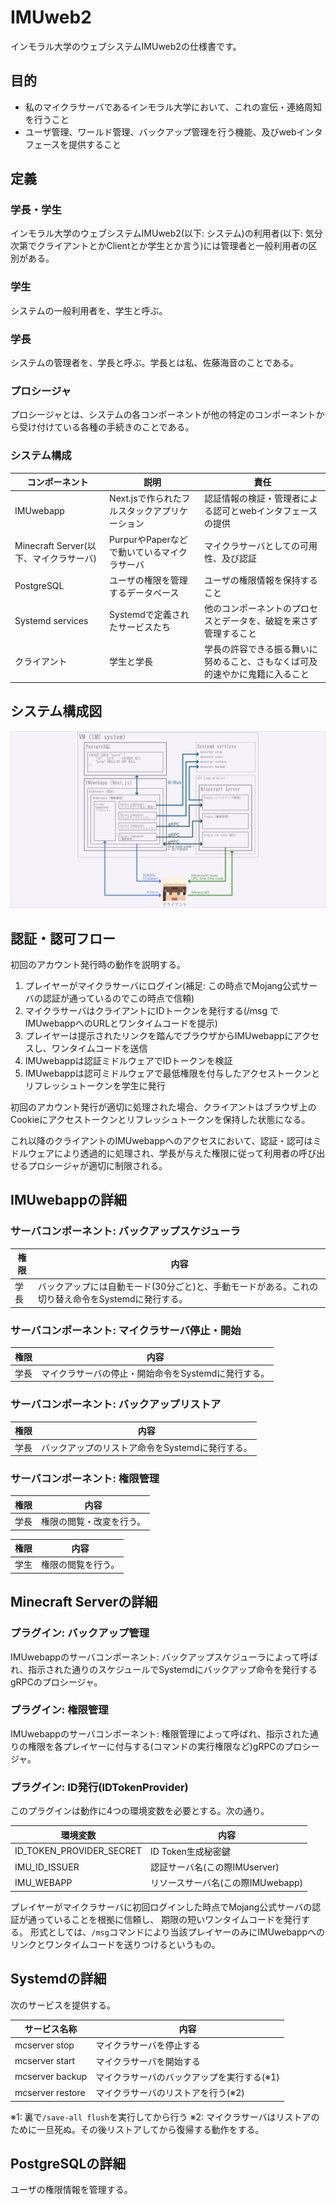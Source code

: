 # IMUweb2

インモラル大学のウェブシステムIMUweb2の仕様書です。

## 目的

* 私のマイクラサーバであるインモラル大学において、これの宣伝・連絡周知を行うこと
* ユーザ管理、ワールド管理、バックアップ管理を行う機能、及びwebインタフェースを提供すること

## 定義

### 学長・学生

インモラル大学のウェブシステムIMUweb2(以下: システム)の利用者(以下: 気分次第でクライアントとかClientとか学生とか言う)には管理者と一般利用者の区別がある。

### 学生

システムの一般利用者を、学生と呼ぶ。

### 学長

システムの管理者を、学長と呼ぶ。学長とは私、佐藤海音のことである。

### プロシージャ

プロシージャとは、システムの各コンポーネントが他の特定のコンポーネントから受け付けている各種の手続きのことである。

### システム構成

|コンポーネント|説明|責任|
|---|---|---|
|IMUwebapp|Next.jsで作られたフルスタックアプリケーション|認証情報の検証・管理者による認可とwebインタフェースの提供|
|Minecraft Server(以下、マイクラサーバ)|PurpurやPaperなどで動いているマイクラサーバ|マイクラサーバとしての可用性、及び認証|
|PostgreSQL|ユーザの権限を管理するデータベース|ユーザの権限情報を保持すること|
|Systemd services|Systemdで定義されたサービスたち|他のコンポーネントのプロセスとデータを、破綻を来さず管理すること|
|クライアント|学生と学長|学長の許容できる振る舞いに努めること、さもなくば可及的速やかに鬼籍に入ること|

## システム構成図

![システム構成図](/spec_assets/システム構成図.png "システム構成図")

## 認証・認可フロー

初回のアカウント発行時の動作を説明する。

1. プレイヤーがマイクラサーバにログイン(補足: この時点でMojang公式サーバの認証が通っているのでこの時点で信頼)
1. マイクラサーバはクライアントにIDトークンを発行する(/msg でIMUwebappへのURLとワンタイムコードを提示)
1. プレイヤーは提示されたリンクを踏んでブラウザからIMUwebappにアクセスし、ワンタイムコードを送信
1. IMUwebappは認証ミドルウェアでIDトークンを検証
1. IMUwebappは認可ミドルウェアで最低権限を付与したアクセストークンとリフレッシュトークンを学生に発行

初回のアカウント発行が適切に処理された場合、クライアントはブラウザ上のCookieにアクセストークンとリフレッシュトークンを保持した状態になる。

これ以降のクライアントのIMUwebappへのアクセスにおいて、認証・認可はミドルウェアにより透過的に処理され、学長が与えた権限に従って利用者の呼び出せるプロシージャが適切に制限される。

## IMUwebappの詳細

### サーバコンポーネント: バックアップスケジューラ

|権限|内容|
|---|---|
|学長|バックアップには自動モード(30分ごと)と、手動モードがある。これの切り替え命令をSystemdに発行する。|

### サーバコンポーネント: マイクラサーバ停止・開始

|権限|内容|
|---|---|
|学長|マイクラサーバの停止・開始命令をSystemdに発行する。|

### サーバコンポーネント: バックアップリストア

|権限|内容|
|---|---|
|学長|バックアップのリストア命令をSystemdに発行する。|

### サーバコンポーネント: 権限管理

|権限|内容|
|---|---|
|学長|権限の閲覧・改変を行う。|

|権限|内容|
|---|---|
|学生|権限の閲覧を行う。|

## Minecraft Serverの詳細

### プラグイン: バックアップ管理

IMUwebappのサーバコンポーネント: バックアップスケジューラによって呼ばれ、指示された通りのスケジュールでSystemdにバックアップ命令を発行するgRPCのプロシージャ。

### プラグイン: 権限管理

IMUwebappのサーバコンポーネント: 権限管理によって呼ばれ、指示された通りの権限を各プレイヤーに付与する(コマンドの実行権限など)gRPCのプロシージャ。

### プラグイン: ID発行(IDTokenProvider)

このプラグインは動作に4つの環境変数を必要とする。次の通り。

|環境変数|内容|
|---|---|
|ID_TOKEN_PROVIDER_SECRET|ID Token生成秘密鍵|
|IMU_ID_ISSUER|認証サーバ名(この際IMUserver)|
|IMU_WEBAPP|リソースサーバ名(この際IMUwebapp)|

プレイヤーがマイクラサーバに初回ログインした時点でMojang公式サーバの認証が通っていることを根拠に信頼し、
期限の短いワンタイムコードを発行する。
形式としては、`/msg`コマンドにより当該プレイヤーのみにIMUwebappへのリンクとワンタイムコードを送りつけるというもの。

## Systemdの詳細

次のサービスを提供する。

|サービス名称|内容|
|---|---|
|mcserver stop|マイクラサーバを停止する|
|mcserver start|マイクラサーバを開始する|
|mcserver backup|マイクラサーバのバックアップを実行する(※1)|
|mcserver restore|マイクラサーバのリストアを行う(※2)|

※1: 裏で`/save-all flush`を実行してから行う
※2: マイクラサーバはリストアのために一旦死ぬ。その後リストアしてから復帰する動作をする。

## PostgreSQLの詳細

ユーザの権限情報を管理する。
